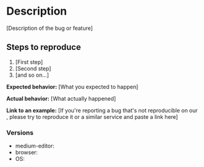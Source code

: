 # Description

[Description of the bug or feature]

## Steps to reproduce

1. [First step]
2. [Second step]
3. [and so on...]

**Expected behavior:** [What you expected to happen]

**Actual behavior:** [What actually happened]

**Link to an example:** [If you're reporting a bug that's not reproducible on our , please try to reproduce it or a similar service and paste a link here]

### Versions

- medium-editor:
- browser:
- OS: